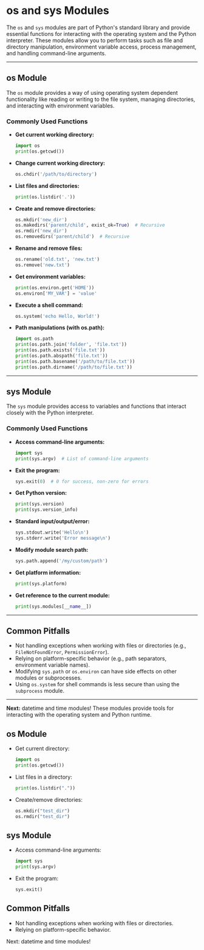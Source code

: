 # os and sys Modules

The `os` and `sys` modules are part of Python's standard library and provide essential functions for interacting with the operating system and the Python interpreter. These modules allow you to perform tasks such as file and directory manipulation, environment variable access, process management, and handling command-line arguments.

---

## os Module

The `os` module provides a way of using operating system dependent functionality like reading or writing to the file system, managing directories, and interacting with environment variables.

### Commonly Used Functions

- **Get current working directory:**

  ```python
  import os
  print(os.getcwd())
  ```

- **Change current working directory:**

  ```python
  os.chdir('/path/to/directory')
  ```

- **List files and directories:**

  ```python
  print(os.listdir('.'))
  ```

- **Create and remove directories:**

  ```python
  os.mkdir('new_dir')
  os.makedirs('parent/child', exist_ok=True)  # Recursive
  os.rmdir('new_dir')
  os.removedirs('parent/child')  # Recursive
  ```

- **Rename and remove files:**

  ```python
  os.rename('old.txt', 'new.txt')
  os.remove('new.txt')
  ```

- **Get environment variables:**

  ```python
  print(os.environ.get('HOME'))
  os.environ['MY_VAR'] = 'value'
  ```

- **Execute a shell command:**

  ```python
  os.system('echo Hello, World!')
  ```

- **Path manipulations (with os.path):**
  ```python
  import os.path
  print(os.path.join('folder', 'file.txt'))
  print(os.path.exists('file.txt'))
  print(os.path.abspath('file.txt'))
  print(os.path.basename('/path/to/file.txt'))
  print(os.path.dirname('/path/to/file.txt'))
  ```

---

## sys Module

The `sys` module provides access to variables and functions that interact closely with the Python interpreter.

### Commonly Used Functions

- **Access command-line arguments:**

  ```python
  import sys
  print(sys.argv)  # List of command-line arguments
  ```

- **Exit the program:**

  ```python
  sys.exit(0)  # 0 for success, non-zero for errors
  ```

- **Get Python version:**

  ```python
  print(sys.version)
  print(sys.version_info)
  ```

- **Standard input/output/error:**

  ```python
  sys.stdout.write('Hello\n')
  sys.stderr.write('Error message\n')
  ```

- **Modify module search path:**

  ```python
  sys.path.append('/my/custom/path')
  ```

- **Get platform information:**

  ```python
  print(sys.platform)
  ```

- **Get reference to the current module:**
  ```python
  print(sys.modules[__name__])
  ```

---

## Common Pitfalls

- Not handling exceptions when working with files or directories (e.g., `FileNotFoundError`, `PermissionError`).
- Relying on platform-specific behavior (e.g., path separators, environment variable names).
- Modifying `sys.path` or `os.environ` can have side effects on other modules or subprocesses.
- Using `os.system` for shell commands is less secure than using the `subprocess` module.

---

**Next:** datetime and time modules!
These modules provide tools for interacting with the operating system and Python runtime.

## os Module

- Get current directory:
  ```python
  import os
  print(os.getcwd())
  ```
- List files in a directory:
  ```python
  print(os.listdir("."))
  ```
- Create/remove directories:
  ```python
  os.mkdir("test_dir")
  os.rmdir("test_dir")
  ```

## sys Module

- Access command-line arguments:
  ```python
  import sys
  print(sys.argv)
  ```
- Exit the program:
  ```python
  sys.exit()
  ```

## Common Pitfalls

- Not handling exceptions when working with files or directories.
- Relying on platform-specific behavior.

Next: datetime and time modules!
